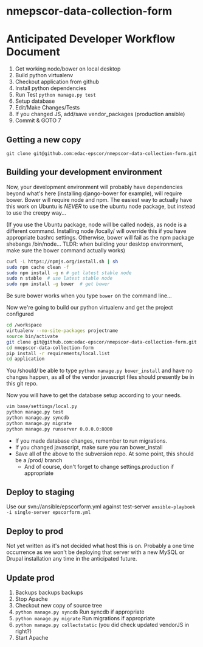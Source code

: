 nmepscor-data-collection-form
=============================

# Anticipated Developer Workflow Document

1. Get working node/bower on local desktop
2. Build python virtualenv
3. Checkout application from github
4. Install python dependencies
5. Run Test `python manage.py test`
6. Setup database
7. Edit/Make Changes/Tests
8. If you changed JS, add/save vendor_packages (production ansible)
9. Commit & GOTO 7

## Getting a new copy

`git clone git@github.com:edac-epscor/nmepscor-data-collection-form.git`

## Building your development environment


Now, your development environment will probably have dependencies beyond what's
here (installing django-bower for example), will require bower.  Bower will
require node and npm.  The easiest way to actually have this work on Ubuntu is
*NEVER* to use the ubuntu node package, but instead to use the creepy way...

(If you use the Ubuntu package, node will be called nodejs, as node is a different
command.  Installing node /locally/ will override this if you have appropriate
bashrc settings.  Otherwise, bower will fail as the npm package shebangs
/bin/node... TLDR: when building your desktop environment, make sure the bower
command actually works)

```bash
curl -L https://npmjs.org/install.sh | sh
sudo npm cache clean -f
sudo npm install -g n # get latest stable node
sudo n stable  # use latest stable node
sudo npm install -g bower  # get bower
```

Be sure bower works when you type `bower` on the command line...

Now we're going to build our python virtualenv and get the project configured

```bash
cd /workspace
virtualenv --no-site-packages projectname
source bin/activate
git clone git@github.com:edac-epscor/nmepscor-data-collection-form.git
cd nmepscor-data-collection-form
pip install -r requirements/local.list
cd application
```

You /should/ be able to type `python manage.py bower_install` and have no
changes happen, as all of the vendor javascript files should presently be in
this git repo.

Now you will have to get the database setup according to your needs.

```bash
vim base/settings/local.py
python manage.py test
python manage.py syncdb
python manage.py migrate
python manage.py runserver 0.0.0.0:8000
```

* If you made database changes, remember to run migrations.
* If you changed javascript, make sure you ran bower_install
* Save all of the above to the subversion repo.  At some point, this should be a /prod/ branch
    * And of course, don't forget to change settings.production if appropriate

## Deploy to staging

Use our svn://ansible/epscorform.yml against test-server
`ansible-playbook -i single-server epscorform.yml`

## Deploy to prod

Not yet written as it's not decided what host this is on.  Probably a one time
occurrence as we won't be deploying that server with a new MySQL or Drupal
installation any time in the anticipated future.

## Update prod

1. Backups backups backups
2. Stop Apache
3. Checkout new copy of source tree
4. `python manage.py syncdb` Run syncdb if appropriate
5. `python manage.py migrate` Run migrations if appropriate
6. `python manage.py collectstatic`  (you did check updated vendorJS in right?)
7. Start Apache

